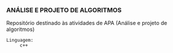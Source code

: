 ### ANÁLISE E PROJETO DE ALGORITMOS

Repositório destinado às atividades de APA (Análise e projeto de algoritmos)
	
	Linguagem:
		 c++ 
